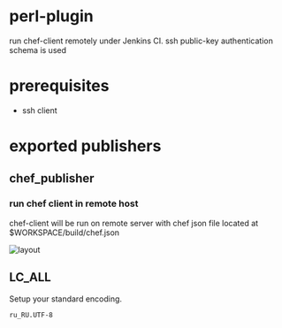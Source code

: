 perl-plugin
===========

run chef-client remotely under Jenkins CI. ssh public-key authentication schema is used

prerequisites
===
- ssh client

exported publishers
===

## chef_publisher

### run chef client in remote host
chef-client will be run on remote server with chef json file located at $WORKSPACE/build/chef.json

![layout](https://raw.github.com/melezhik/chef-plugin/master/images/layout.png "layout")

## LC_ALL
Setup your standard encoding.

    ru_RU.UTF-8






